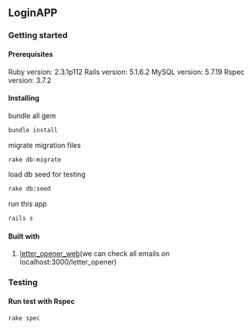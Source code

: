 ## LoginAPP
### Getting started

#### Prerequisites

Ruby version: 2.3.1p112
Rails version: 5.1.6.2
MySQL version: 5.7.19
Rspec version: 3.7.2

#### Installing

bundle all gem
```bash
bundle install
```

migrate migration files
```bash
rake db:migrate
```

load db seed for testing
```bash
rake db:seed
```

run this app
```bash
rails s
```
#### Built with
1. [letter_opener_web](https://github.com/fgrehm/letter_opener_web)(we can check all emails on localhost:3000/letter_opener)

### Testing
#### Run test with Rspec

```bash
rake spec
```

